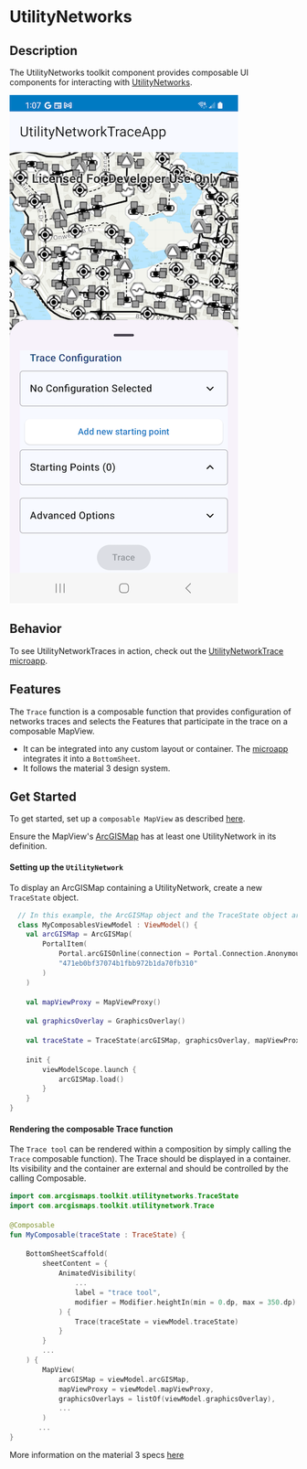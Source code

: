 

# UtilityNetworks

## Description

The UtilityNetworks toolkit component provides composable UI components for interacting with [UtilityNetworks](https://developers.arcgis.com/kotlin/api-reference/arcgis-maps-kotlin/com.arcgismaps.utilitynetworks/-utility-network/index.html?query=class%20UtilityNetwork).


![Screenshot](screenshot.png)

## Behavior

To see UtilityNetworkTraces in action, check out the [UtilityNetworkTrace microapp](../../microapps/UtilityNetworkTraceApp).

## Features

The `Trace` function is a composable function that provides configuration of networks traces and selects the Features that participate in the trace on a composable MapView.
- It can be integrated into any custom layout or container. The [microapp](../../microapps/UtilityNetworkTraceApp) integrates it into a `BottomSheet`.
- It follows the material 3 design system.

## Get Started

To get started, set up a `composable MapView` as described [here](../geoview-compose/README.md).

Ensure the MapView's [ArcGISMap](https://developers.arcgis.com/kotlin/api-reference/arcgis-maps-kotlin/com.arcgismaps.mapping/-arc-g-i-s-map/index.html?query=class%20ArcGISMap) has at least one UtilityNetwork in its definition.


#### Setting up the `UtilityNetwork`

To display an ArcGISMap containing a UtilityNetwork, create a new `TraceState` object.

```kotlin  
  // In this example, the ArcGISMap object and the TraceState object are hoisted in the ViewModel
  class MyComposablesViewModel : ViewModel() {
    val arcGISMap = ArcGISMap(
        PortalItem(
            Portal.arcGISOnline(connection = Portal.Connection.Anonymous),
            "471eb0bf37074b1fbb972b1da70fb310"
        )
    )

    val mapViewProxy = MapViewProxy()

    val graphicsOverlay = GraphicsOverlay()

    val traceState = TraceState(arcGISMap, graphicsOverlay, mapViewProxy)

    init {
        viewModelScope.launch {
            arcGISMap.load()
        }
    }
}
```  

#### Rendering the composable Trace function

The `Trace tool` can be rendered within a composition by simply calling the `Trace` composable function). The Trace should be displayed in a container. Its visibility and the container are external and should be controlled by the calling Composable.

```kotlin
import com.arcgismaps.toolkit.utilitynetworks.TraceState
import com.arcgismaps.toolkit.utilitynetwork.Trace

@Composable  
fun MyComposable(traceState : TraceState) {  
    
    BottomSheetScaffold(
        sheetContent = {
            AnimatedVisibility(
                ...
                label = "trace tool",
                modifier = Modifier.heightIn(min = 0.dp, max = 350.dp)
            ) {
                Trace(traceState = viewModel.traceState)
            }
        }
        ...
    ) { 
        MapView(
            arcGISMap = viewModel.arcGISMap,
            mapViewProxy = viewModel.mapViewProxy,
            graphicsOverlays = listOf(viewModel.graphicsOverlay),
            ...
        )
       ... 
} 
```  

More information on the material 3 specs [here](https://m3.material.io/components/text-fields/specs#e4964192-72ad-414f-85b4-4b4357abb83c)
